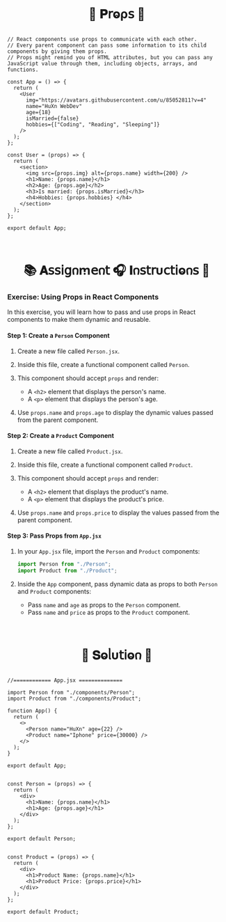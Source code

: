 
<h1  align="center" > 🍄 𝐏𝗋ⱺρ𝗌 🥠</h1>


``` JSX

// React components use props to communicate with each other. 
// Every parent component can pass some information to its child components by giving them props. 
// Props might remind you of HTML attributes, but you can pass any JavaScript value through them, including objects, arrays, and functions.

const App = () => {
  return (
    <User
      img="https://avatars.githubusercontent.com/u/85052811?v=4"
      name="HuXn WebDev"
      age={18}
      isMarried={false}
      hobbies={["Coding", "Reading", "Sleeping"]}
    />
  );
};

const User = (props) => {
  return (
    <section>
      <img src={props.img} alt={props.name} width={200} />
      <h1>Name: {props.name}</h1>
      <h2>Age: {props.age}</h2>
      <h3>Is married: {props.isMarried}</h3>
      <h4>Hobbies: {props.hobbies} </h4>
    </section>
  );
};

export default App;

```

</br>

<h1  align="center" >📚 𝐀𝗌𝗌𝗂𝗀𐓣ꭑ𝖾𐓣𝗍 🎧 𝚰𐓣𝗌𝗍𝗋υ𝖼𝗍𝗂ⱺ𐓣𝗌 🧋</h1>

### Exercise: Using Props in React Components

In this exercise, you will learn how to pass and use props in React components to make them dynamic and reusable.

#### Step 1: Create a `Person` Component

1. Create a new file called `Person.jsx`.
2. Inside this file, create a functional component called `Person`.
3. This component should accept `props` and render:

   - A `<h2>` element that displays the person's name.
   - A `<p>` element that displays the person's age.

4. Use `props.name` and `props.age` to display the dynamic values passed from the parent component.

#### Step 2: Create a `Product` Component

1. Create a new file called `Product.jsx`.
2. Inside this file, create a functional component called `Product`.
3. This component should accept `props` and render:

   - A `<h2>` element that displays the product's name.
   - A `<p>` element that displays the product's price.

4. Use `props.name` and `props.price` to display the values passed from the parent component.

#### Step 3: Pass Props from `App.jsx`

1. In your `App.jsx` file, import the `Person` and `Product` components:

   ```jsx
   import Person from "./Person";
   import Product from "./Product";
   ```

2. Inside the `App` component, pass dynamic data as props to both `Person` and `Product` components:
   - Pass `name` and `age` as props to the `Person` component.
   - Pass `name` and `price` as props to the `Product` component.

</br>

<h1  align="center" >🌽 𝐒ⱺᥣυ𝗍𝗂ⱺ𐓣 🪻</h1>

```JSX

//============ App.jsx ============== 

import Person from "./components/Person";
import Product from "./components/Product";

function App() {
  return (
    <>
      <Person name="HuXn" age={22} />
      <Product name="Iphone" price={30000} />
    </>
  );
}

export default App;

```

```JSX

const Person = (props) => {
  return (
    <div>
      <h1>Name: {props.name}</h1>
      <h1>Age: {props.age}</h1>
    </div>
  );
};

export default Person;

```

```JSX

const Product = (props) => {
  return (
    <div>
      <h1>Product Name: {props.name}</h1>
      <h1>Product Price: {props.price}</h1>
    </div>
  );
};

export default Product;

```